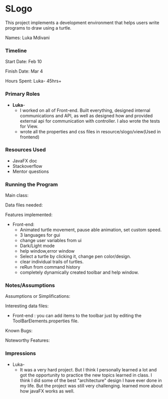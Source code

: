 SLogo
====

This project implements a development environment that helps users write programs to draw using a
turtle.

Names:
Luka Mdivani

### Timeline

Start Date: Feb 10

Finish Date: Mar 4

Hours Spent:
Luka- 45hrs+

### Primary Roles

* **Luka**-
    * I worked on all of Front-end. Built everything, designed internal communications and API, as
      well as designed how and provided external api for communication with controller. I also wrote
      the tests for View.
    * wrote all the properties and css files in resource/slogo/view(Used in frontend)

### Resources Used

* JavaFX doc
* Stackoverflow
* Mentor questions

### Running the Program

Main class:

Data files needed:

Features implemented:

* Front-end:
    * Animated turtle movement, pause able animation, set custom speed.
    * 3 languages for gui
    * change user variables from ui
    * Dark/Light mode
    * help window,error window
    * Select a turtle by clicking it, change pen color/design.
    * clear individual trails of turtles.
    * reRun from command history
    * completely dynamically created toolbar and help window.

### Notes/Assumptions

Assumptions or Simplifications:

Interesting data files:

* Front-end : you can add items to the toolbar just by editing the ToolBarElements.properties file.

Known Bugs:

Noteworthy Features:

### Impressions

* Luka-
    * It was a very hard project. But I think I personally learned a lot and got the opportunity to
      practice the new topics learned in class. I think I did some of the best "architecture" design
      I have ever done in my life. But the project was still very challenging. learned more about
      how javaFX works as well.

